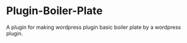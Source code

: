 # Plugin-Boiler-Plate
A plugin for making wordpress plugin basic boiler plate by a wordpress plugin.
